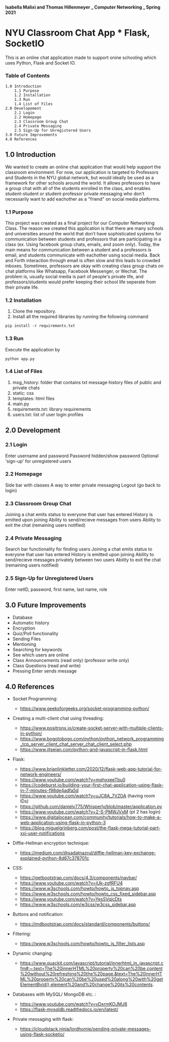 #### Isabella Malixi and Thomas Hillenmeyer _ Computer Networking _ Spring 2021

# NYU Classroom Chat App \* Flask, SocketIO

This is an online chat application made to support onine schooling which uses Python, Flask and Socket IO.

### Table of Contents

    1.0 Introduction
        1.1 Purpose
        1.2 Installation
        1.3 Run
        1.4 List of Files
    2.0 Developement
        2.1 Login
        2.2 Homepage
        2.3 Classroom Group Chat
        2.4 Private Messaging
        2.5 Sign-Up for Unregistered Users
    3.0 Future Improvements
    4.0 References

## 1.0 Introduction

We wanted to create an online chat application that would help support the classroom environment. For now, our application is targeted to Professors and Students in the NYU global network, but would ideally be used as a framework for other schools around the world. It allows professors to have a group chat with all of the students enrolled in the class, and enables student-student or student-professor private messaging who don't necessarily want to add eachother as a "friend" on social media platforms.

### 1.1 Purpose

This project was created as a final project for our Computer Networking Class. The reason we created this application is that there are many schools and universities around the world that don’t have sophisticated systems for communication between students and professors that are participating in a class (ex. Using facebook group chats, emails, and zoom only).
Today, the main means for communication between a student and a professors is email, and students communicate with eachother using social media. Back and Forth interaction through email is often slow and this leads to crowded inboxes. Sometimes, professors are okay with creating class group chats on chat platforms like Whatsapp, Facebook Messenger, or Wechat. The problem is, usually social media is part of people's private life, and professors/students would prefer keeping their school life seperate from their private life.

### 1.2 Installation

1.  Clone the repository.
2.  Install all the required libraries by running the following command

`pip install -r requirements.txt`

### 1.3 Run

Execute the application by

`python app.py`

### 1.4 List of Files

1. msg_history: folder that contains txt message history files of public and private chats
2. static: css
3. templates: html files
4. main.py
5. requirements.txt: library requirements
6. users.txt: list of user login profiles

## 2.0 Development

### 2.1 Login

Enter username and password
Password hidden/show password
Optional 'sign-up' for unregistered users

### 2.2 Homepage

Side bar with classes
A way to enter private messaging
Logout (go back to login)

### 2.3 Classroom Group Chat

Joining a chat emits status to everyone that user has entered
History is emitted upon joining
Ability to send/recieve messages from users
Ability to exit the chat (remaining users notified)

### 2.4 Private Messaging

Search bar functionality for finding users
Joining a chat emits status to everyone that user has entered
History is emitted upon joining
Ability to send/recieve messages privately between two users
Ability to exit the chat (remaining users notified)

### 2.5 Sign-Up for Unregistered Users

Enter netID, password, first name, last name, role

## 3.0 Future Improvements

- Database
- Automatic history
- Encryption
- Quiz/Poll functionality
- Sending Files
- Mentioning
- Searching for keywords
- See which users are online
- Class Announcements (read only) (professor write only)
- Class Questions (read and write)
- Pressing Enter sends message

## 4.0 References

- Socket Programming:

  - https://www.geeksforgeeks.org/socket-programming-python/

- Creating a multi-client chat using threading:

  - https://www.positronx.io/create-socket-server-with-multiple-clients-in-python/
  - https://www.bogotobogo.com/python/python_network_programming_tcp_server_client_chat_server_chat_client_select.php
  - https://www.jitsejan.com/python-and-javascript-in-flask.html

- Flask:

  - https://www.brianlinkletter.com/2020/12/flask-web-app-tutorial-for-network-engineers/
  - https://www.youtube.com/watch?v=mqhxxeeTbu0
  - https://codeburst.io/building-your-first-chat-application-using-flask-in-7-minutes-f98de4adfa5d
  - https://www.youtube.com/watch?v=uJC8A_7VZOA (having room IDs)
  - https://github.com/danielv775/Whisperly/blob/master/application.py
  - https://www.youtube.com/watch?v=2-S-PMWJVxM (pt 2 has login)
  - https://www.digitalocean.com/community/tutorials/how-to-make-a-web-application-using-flask-in-python-3
  - https://blog.miguelgrinberg.com/post/the-flask-mega-tutorial-part-xxi-user-notifications

- Diffie-Hellman encryption technique:

  - https://medium.com/@sadatnazrul/diffie-hellman-key-exchange-explained-python-8d67c378701c

- CSS:

  - https://getbootstrap.com/docs/4.3/components/navbar/
  - https://www.youtube.com/watch?v=iUk-zgfRFU4
  - https://www.w3schools.com/howto/howto_js_topnav.asp
  - https://www.w3schools.com/howto/howto_css_fixed_sidebar.asp
  - https://www.youtube.com/watch?v=YesSVqjcDts
  - https://www.w3schools.com/w3css/w3css_sidebar.asp

- Buttons and notification:

  - https://mdbootstrap.com/docs/standard/components/buttons/

- Filtering:

  - https://www.w3schools.com/howto/howto_js_filter_lists.asp

- Dynamic changing:

  - https://www.quackit.com/javascript/tutorial/innerhtml_in_javascript.cfm#:~:text=The%20innerHTML%20property%20can%20be,content%20without%20refreshing%20the%20page.&text=The%20innerHTML%20property%20can%20be%20used%20along%20with%20getElementById(),element%20and%20change%20its%20contents.

- Databases with MySQL/ MongoDB etc. :

  - https://www.youtube.com/watch?v=vDxrmKOJMJ8
  - https://flask-mysqldb.readthedocs.io/en/latest/

- Private messaging with flask:
  - https://cloudstack.ninja/lordhomie/sending-private-messages-using-flask-socketio/
